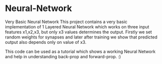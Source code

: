 # Neural-Network
Very Basic Neural Network
This project contains a very basic implementation of 1 Layered Neural Network which works on three input features x1,x2,x3, but only x3 
values determines the output.
Firstly we set random weights for synapses and later after training we show that predicted output also depends only on value of x3.

This code can be used as a tutorial which shows a working Neural Network and help in understanding back-prop and forward-prop.
:)
